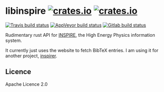 # libinspire [![crates.io](https://img.shields.io/crates/v/libinspire.svg)](https://crates.io/crates/libinspire) [![crates.io](https://img.shields.io/crates/l/libinspire.svg)](https://crates.io/crates/libinspire)

[![Travis build status](https://img.shields.io/travis/musoke/libinspire.svg)](https://travis-ci.org/musoke/libinspire/)
[![AppVeyor build status](https://img.shields.io/appveyor/ci/musoke/libinspire.svg)](https://ci.appveyor.com/project/musoke/libinspire)
[![Gitlab build status](https://gitlab.com/musoke/libinspire/badges/master/build.svg)](https://gitlab.com/musoke/libinspire/pipelines)


Rudimentary rust API for [INSPIRE](https://inspirehep.net/), the High Energy Physics information system.

It currently just uses the website to fetch BibTeX entries.
I am using it for another project, [inspirer](https://github.com/musoke/inspirer/).

## Licence

Apache Licence 2.0

